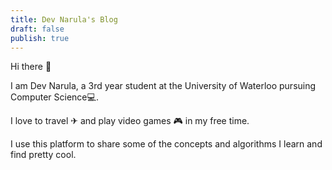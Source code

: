 ```yaml
---
title: Dev Narula's Blog
draft: false
publish: true
---
```


Hi there 👋

I am Dev Narula, a 3rd year student at the University of Waterloo pursuing Computer Science💻.

I love to travel ✈ and play video games 🎮 in my free time.

I use this platform to share some of the concepts and algorithms I learn and find pretty cool.
